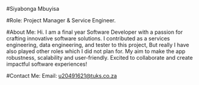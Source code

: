 #Siyabonga Mbuyisa

#Role:
Project Manager & Service Engineer.

#About Me:
Hi. I am a final year Software Developer with a passion for crafting innovative software solutions.
I contributed as a services engineering, data engineering, and tester to this project, But really I have also played other roles which I did not plan for. 
My aim to make the app robustness, scalability and user-friendly. 
Excited to collaborate and create impactful software experiences!

#Contact Me:
Email: u20491621@tuks.co.za